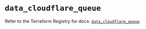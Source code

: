 # `data_cloudflare_queue`

Refer to the Terraform Registry for docs: [`data_cloudflare_queue`](https://registry.terraform.io/providers/cloudflare/cloudflare/5.11.0/docs/data-sources/queue).
